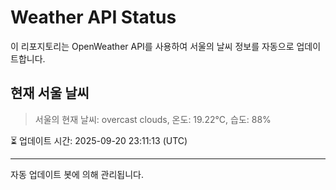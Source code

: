 
# Weather API Status

이 리포지토리는 OpenWeather API를 사용하여 서울의 날씨 정보를 자동으로 업데이트합니다.

## 현재 서울 날씨
> 서울의 현재 날씨: overcast clouds, 온도: 19.22°C, 습도: 88%

⏳ 업데이트 시간: 2025-09-20 23:11:13 (UTC)

---
자동 업데이트 봇에 의해 관리됩니다.
